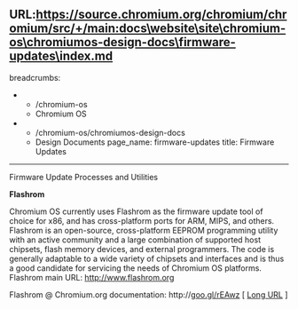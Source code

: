 URL:https://source.chromium.org/chromium/chromium/src/+/main:docs\website\site\chromium-os\chromiumos-design-docs\firmware-updates\index.md
---
breadcrumbs:
- - /chromium-os
  - Chromium OS
- - /chromium-os/chromiumos-design-docs
  - Design Documents
page_name: firmware-updates
title: Firmware Updates
---

Firmware Update Processes and Utilities

**Flashrom**

Chromium OS currently uses Flashrom as the firmware update tool of choice for
x86, and has cross-platform ports for ARM, MIPS, and others. Flashrom is an
open-source, cross-platform EEPROM programming utility with an active community
and a large combination of supported host chipsets, flash memory devices, and
external programmers. The code is generally adaptable to a wide variety of
chipsets and interfaces and is thus a good candidate for servicing the needs of
Chromium OS platforms.
Flashrom main URL: http://www.flashrom.org

Flashrom @ Chromium.org documentation:
http://[goo.gl/rEAwz](http://goo.gl/rEAwz) \[ [Long
URL](https://docs.google.com/document/pub?id=1H8zZ3aEMZmfO4ZEsWbHooUdGOgxy5LTPJ19YbaDsxdQ)
\]
